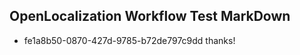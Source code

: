 ## OpenLocalization Workflow Test MarkDown
* fe1a8b50-0870-427d-9785-b72de797c9dd 
thanks!<!--HONumber=Feb16_HO4-->
